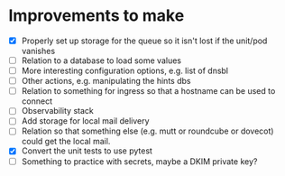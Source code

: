 # Improvements to make

 * [x] Properly set up storage for the queue so it isn't lost if the unit/pod vanishes
 * [ ] Relation to a database to load some values
 * [ ] More interesting configuration options, e.g. list of dnsbl
 * [ ] Other actions, e.g. manipulating the hints dbs
 * [ ] Relation to something for ingress so that a hostname can be used to connect
 * [ ] Observability stack
 * [ ] Add storage for local mail delivery
 * [ ] Relation so that something else (e.g. mutt or roundcube or dovecot) could get the local mail.
 * [x] Convert the unit tests to use pytest
 * [ ] Something to practice with secrets, maybe a DKIM private key?
